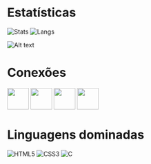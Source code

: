 # Estatísticas
![Stats](http://github-profile-summary-cards.vercel.app/api/cards/stats?username=VianaSamuel&theme=tokyonight) ![Langs](http://github-profile-summary-cards.vercel.app/api/cards/most-commit-language?username=VianaSamuel&theme=tokyonight)

![Alt text](https://spotify-recently-played-readme.vercel.app/api?user=5lmidc5vcdasdtbchdeo7t0m8&width=700)

# Conexões
<a href="https://www.linkedin.com/in/samuel-luiz-viana/"><img src="https://www.vectorlogo.zone/logos/linkedin/linkedin-tile.svg" width="50"></a>
<a href="https://www.instagram.com/samuluizzz/"><img src="https://www.vectorlogo.zone/logos/instagram/instagram-tile.svg" width="50"></a>
<a href="https://www.sptfy.com/samuluizzz/"><img src="https://www.vectorlogo.zone/logos/spotify/spotify-tile.svg" width="50"></a>
<a href="https://steamcommunity.com/id/panenosistema"><img src="https://www.vectorlogo.zone/logos/steampowered/steampowered-tile.svg" width="50"></a>

# Linguagens dominadas
![HTML5](https://img.shields.io/badge/HTML5-E34F26?style=for-the-badge&logo=html5&logoColor=white) ![CSS3](https://img.shields.io/badge/CSS3-1572B6?style=for-the-badge&logo=css3&logoColor=white) ![C](https://img.shields.io/badge/C-00599C?style=for-the-badge&logo=c&logoColor=white)

